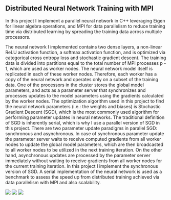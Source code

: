 ## Distributed Neural Network Training with MPI

In this project I implement a parallel neural network in C++ leveraging Eigen for linear
algebra operations, and MPI for data parallelism to reduce training time via distributed
learning by spreading the training data across multiple processors.

The neural network I implemented contains two dense layers, a non-linear ReLU
activation function, a softmax activation function, and is optimized via categorical cross
entropy loss and stochastic gradient descent. The training data is divided into partitions
equal to the total number of MPI processes p - 1, which are used as worker nodes. The
neural network model itself is replicated in each of these worker nodes. Therefore, each
worker has a copy of the neural network and operates only on a subset of the training
data. One of the processors in the cluster stores the global model parameters, and acts
as a parameter server that synchronizes and processes updates to the model parameters
using the gradients calculated by the worker nodes. The optimization algorithm used in
this project to find the neural network parameters (i.e.: the weights and biases) is
Stochastic Gradient Descent (SGD), which is the most commonly used algorithm for
performing parameter updates in neural networks. The traditional definition of SGD is
inherently serial, which is why I use a parallel version of SGD in this project. There are
two parameter update paradigms in parallel SGD: synchronous and asynchronous. In
case of synchronous parameter update the parameter server waits
to receive computed gradients from all worker nodes to update the global model
parameters, which are then broadcasted to all worker nodes to be utilized in the next
training iteration. On the other hand, asynchronous updates are processed by the 
parameter server immediately without waiting to receive gradients from all worker nodes
for the current training iteration. In this project I implement the synchronous version of
SGD. A serial implementation of the neural network is used as a benchmark to assess the
speed up from distributed training achieved via data parallelism with MPI and also
scalability.

![](https://github.com/ekloberdanz/Neural-Net-Implementation/blob/main/figures/table_1.png)
![](https://github.com/ekloberdanz/Neural-Net-Implementation/blob/main/figures/table_2.png)
![](https://github.com/ekloberdanz/Neural-Net-Implementation/blob/main/figures/table_3.png)
